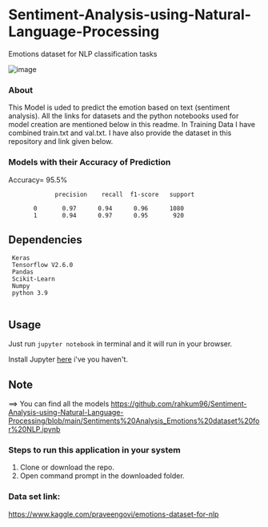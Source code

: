 # Sentiment-Analysis-using-Natural-Language-Processing
Emotions dataset for NLP classification tasks

![image](https://user-images.githubusercontent.com/86415241/134725150-6de8ff71-8233-429e-a026-d105fa57d6b5.png)


### About
This Model is uded to predict the emotion based on text (sentiment analysis). All the links for datasets and the python notebooks used for model creation are mentioned below in this readme. In Training Data I have combined train.txt and val.txt. I have also provide the dataset in this repository and link given below.

### Models with their Accuracy of Prediction
Accuracy= 95.5%
                 
                 
                 precision    recall  f1-score   support

           0       0.97      0.94      0.96      1080
           1       0.94      0.97      0.95       920
## Dependencies
``` 
 Keras
 Tensorflow V2.6.0
 Pandas
 Scikit-Learn
 Numpy
 python 3.9
 
```

## Usage

Just run `jupyter notebook` in terminal and it will run in your browser.

Install Jupyter [here](http://jupyter.readthedocs.io/en/latest/install.html) i've you haven't.
## Note

==> You can find all the models https://github.com/rahkum96/Sentiment-Analysis-using-Natural-Language-Processing/blob/main/Sentiments%20Analysis_Emotions%20dataset%20for%20NLP.ipynb


### Steps to run this application in your system
1. Clone or download the repo.
2. Open command prompt in the downloaded folder.

### Data set link:
https://www.kaggle.com/praveengovi/emotions-dataset-for-nlp

